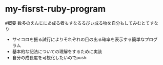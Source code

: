 # my-fisrst-ruby-program

#概要
数多のえんじにあ成る者もすなるるびぃ成る物を自分もしてみむとてすなり
* サイコロを振る試行によりそれぞれの目の出る確率を表示する簡単なプログラム
* 基本的な記法についての理解をするために実装
* 自分の成長度を可視化したいのでpush
